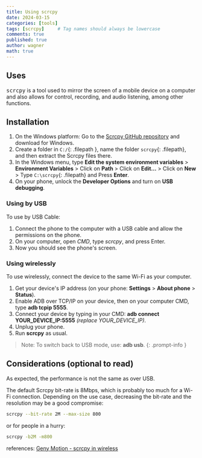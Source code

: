 ```yaml
---
title: Using scrcpy
date: 2024-03-15
categories: [tools]
tags: [scrcpy]     # Tag names should always be lowercase
comments: true
published: true
author: wagner
math: true
---
```


## Uses
<kbd>scrcpy</kbd> is a tool used to mirror the screen of a mobile device on a computer and also allows for control, recording, and audio listening, among other functions.

## Installation
1. On the Windows platform: Go to the [Scrcpy GitHub repository](https://github.com/Genymobile/scrcpy) and download for Windows.
2. Create a folder in `C:/`{: .filepath }, name the folder `scrcpy`{: .filepath}, and then extract the Scrcpy files there.
3. In the Windows menu, type **Edit the system environment variables** > **Environment Variables** > Click on **Path** > Click on **Edit...** > Click on **New** > Type `C:\scrcpy`{: .filepath} and Press **Enter**.
4. On your phone, unlock the **Developer Options** and turn on **USB debugging**.

### Using by USB
To use by USB Cable:
1. Connect the phone to the computer with a USB cable and allow the permissions on the phone.
2. On your computer, open *CMD*, type *scrcpy*, and press Enter.
3. Now you should see the phone's screen.

### Using wirelessly
To use wirelessly, connect the device to the same Wi-Fi as your computer.

1. Get your device's IP address (on your phone: **Settings** > **About phone** > **Status**).
2. Enable ADB over TCP/IP on your device, then on your computer CMD, type **adb tcpip 5555**.
3. Connect your device by typing in your CMD: **adb connect YOUR_DEVICE_IP:5555** _(replace YOUR_DEVICE_IP)_.
4. Unplug your phone.
5. Run **scrcpy** as usual.

> Note: To switch back to USB mode, use: **adb usb**.
{: .prompt-info }

## Considerations (optional to read)
As expected, the performance is not the same as over USB.

The default Scrcpy bit-rate is 8Mbps, which is probably too much for a Wi-Fi connection. Depending on the use case, decreasing the bit-rate and the resolution may be a good compromise:

```bash
scrcpy --bit-rate 2M --max-size 800
```

or for people in a hurry:

```bash
scrcpy -b2M -m800
```

references: [Geny Motion - scrcpy in wireless](https://www.genymotion.com/blog/open-source-project-scrcpy-now-works-wirelessly/)
